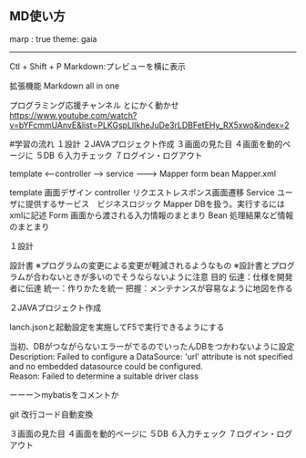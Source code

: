 MD使い方
---
marp : true
theme: gaia


---
Ctl + Shift + P 
Markdown:プレビューを横に表示

拡張機能
Markdown all in one

プログラミング応援チャンネル
とにかく動かせ
https://www.youtube.com/watch?v=bYFcmmUAnvE&list=PLKGspLlIkheJuDe3rLDBFetEHy_RX5xwo&index=2


#学習の流れ
１設計
２JAVAプロジェクト作成
３画面の見た目
４画面を動的ページに
５DB
６入力チェック
７ログイン・ログアウト


template <--controller --> service  ---> Mapper
                form         bean           Mapper.xml

template 画面デザイン
controller リクエストレスポンス画面遷移
Service ユーザに提供するサービス　ビジネスロジック
Mapper DBを扱う。実行するにはxmlに記述
Form 画面から渡される入力情報のまとまり
Bean 処理結果など情報のまとまり


１設計

設計書
※プログラムの変更による変更が軽減されるようなもの
※設計書とプログラムが合わないときが多いのでそうならないように注意
目的
伝達：仕様を開発者に伝達
統一：作りかたを統一
把握：メンテナンスが容易なように地図を作る

２JAVAプロジェクト作成

lanch.jsonと起動設定を実施してF5で実行できるようにする

当初、DBがつながらないエラーがでるのでいったんDBをつかわないように設定
Description:
Failed to configure a DataSource: 'url' attribute is not specified and no embedded datasource could be configured.       
Reason: Failed to determine a suitable driver class

ーーー＞mybatisをコメントか

git 改行コード自動変換



３画面の見た目
４画面を動的ページに
５DB
６入力チェック
７ログイン・ログアウト



